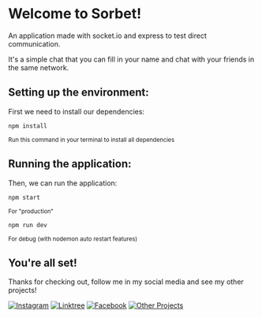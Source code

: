 # Welcome to Sorbet!
An application made with socket.io and express to test direct communication.

It's a simple chat that you can fill in your name and chat with your friends in the same network.

## Setting up the environment:
First we need to install our dependencies:
```
npm install
```
<small>Run this command in your terminal to install all dependencies</small>

## Running the application:
Then, we can run the application:
```
npm start
```
<small>For "production"</small>

```
npm run dev
```
<small>For debug (with nodemon auto restart features)</small>

## You're all set!
Thanks for checking out, follow me in my social media and see my other projects!

[![Instagram](https://img.shields.io/badge/Instagram-%23E4405F.svg?style=for-the-badge&logo=Instagram&logoColor=white)](https://instagram.com/enz0rd)
[![Linktree](https://img.shields.io/badge/Linktree-%233EAA40.svg?style=for-the-badge&logo=linktree&logoColor=white)](https://linktr.ee/megab_07)
[![Facebook](https://img.shields.io/badge/Facebook-%231877F2.svg?style=for-the-badge&logo=facebook&logoColor=white)](https://facebook.com/enzorossid)
[![Other Projects](https://img.shields.io/badge/Other_Projects-%23181717.svg?style=for-the-badge&logo=github&logoColor=white)](https://github.com/enz0rd?tab=repositories)
